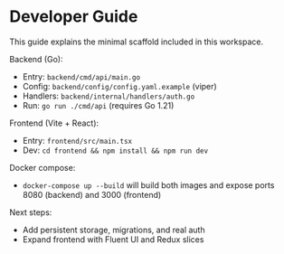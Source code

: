# Developer Guide

This guide explains the minimal scaffold included in this workspace.

Backend (Go):
- Entry: `backend/cmd/api/main.go`
- Config: `backend/config/config.yaml.example` (viper)
- Handlers: `backend/internal/handlers/auth.go`
- Run: `go run ./cmd/api` (requires Go 1.21)

Frontend (Vite + React):
- Entry: `frontend/src/main.tsx`
- Dev: `cd frontend && npm install && npm run dev`

Docker compose:
- `docker-compose up --build` will build both images and expose ports 8080 (backend) and 3000 (frontend)

Next steps:
- Add persistent storage, migrations, and real auth
- Expand frontend with Fluent UI and Redux slices
